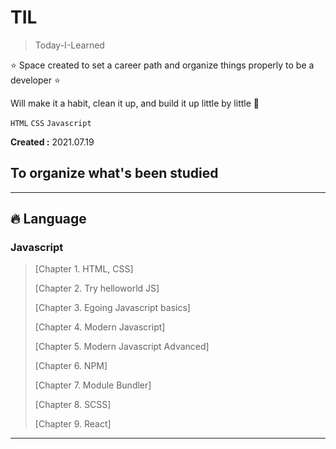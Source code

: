# TIL

> Today-I-Learned

:star: Space created to set a career path and organize things properly to be a developer :star:

Will make it a habit, clean it up, and build it up little by little 👏

`HTML` `CSS`  `Javascript` <!--`React` `Typescript` `Node`-->

**Created :** 2021.07.19  
## To organize what's been studied

--- 

## 🔥 Language

### Javascript

<!-- > **ETC**-->
> [Chapter 1. HTML, CSS] 
> 
> [Chapter 2. Try helloworld JS]
> 
> [Chapter 3. Egoing Javascript basics]
> 
> [Chapter 4. Modern Javascript]
> 
> [Chapter 5. Modern Javascript Advanced]
> 
> [Chapter 6. NPM]
> 
> [Chapter 7. Module Bundler]
> 
> [Chapter 8. SCSS]
> 
> [Chapter 9. React]
> 

---

